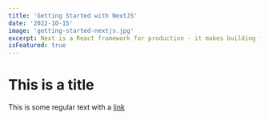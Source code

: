 ```yaml
---
title: 'Getting Started with NextJS'
date: '2022-10-15'
image: 'getting-started-nextjs.jpg'
excerpt: Next is a React framework for production - it makes building fullstack React apps and sites a breeze and ships with built-in SSR.
isFeatured: true
---
```


# This is a title

This is some regular text with a [link](https://google.com)
